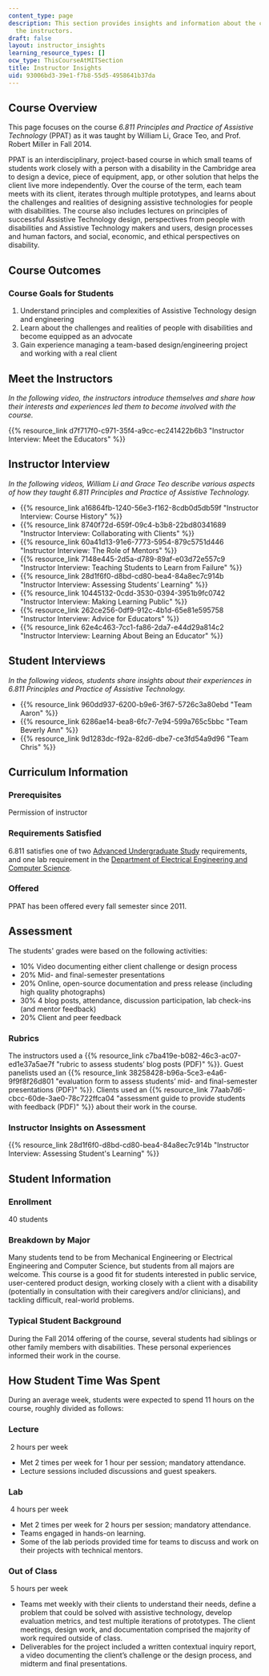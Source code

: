 ```yaml
---
content_type: page
description: This section provides insights and information about the course from
  the instructors.
draft: false
layout: instructor_insights
learning_resource_types: []
ocw_type: ThisCourseAtMITSection
title: Instructor Insights
uid: 93006bd3-39e1-f7b8-55d5-4958641b37da
---
```

## Course Overview

This page focuses on the course _6.811 Principles and Practice of Assistive Technology_ (PPAT) as it was taught by William Li, Grace Teo, and Prof. Robert Miller in Fall 2014.

PPAT is an interdisciplinary, project-based course in which small teams of students work closely with a person with a disability in the Cambridge area to design a device, piece of equipment, app, or other solution that helps the client live more independently. Over the course of the term, each team meets with its client, iterates through multiple prototypes, and learns about the challenges and realities of designing assistive technologies for people with disabilities. The course also includes lectures on principles of successful Assistive Technology design, perspectives from people with disabilities and Assistive Technology makers and users, design processes and human factors, and social, economic, and ethical perspectives on disability.

## Course Outcomes

### Course Goals for Students

1. Understand principles and complexities of Assistive Technology design and engineering
2. Learn about the challenges and realities of people with disabilities and become equipped as an advocate
3. Gain experience managing a team-based design/engineering project and working with a real client

## Meet the Instructors

_In the following video, the instructors introduce themselves and share how their interests and experiences led them to become involved with the course._

{{% resource_link d7f717f0-c971-35f4-a9cc-ec241422b6b3 "Instructor Interview: Meet the Educators" %}}

## Instructor Interview

_In the following videos, William Li and Grace Teo describe various aspects of how they taught 6.811 Principles and Practice of Assistive Technology._

- {{% resource_link a16864fb-1240-56e3-f162-8cdb0d5db59f "Instructor Interview: Course History" %}}
- {{% resource_link 8740f72d-659f-09c4-b3b8-22bd80341689 "Instructor Interview: Collaborating with Clients" %}}
- {{% resource_link 60a41d13-91e6-7773-5954-879c5751d446 "Instructor Interview: The Role of Mentors" %}}
- {{% resource_link 7148e445-2d5a-d789-89af-e03d72e557c9 "Instructor Interview: Teaching Students to Learn from Failure" %}}
- {{% resource_link 28d1f6f0-d8bd-cd80-bea4-84a8ec7c914b "Instructor Interview: Assessing Students’ Learning" %}}
- {{% resource_link 10445132-0cdd-3530-0394-3951b9fc0742 "Instructor Interview: Making Learning Public" %}}
- {{% resource_link 262ce256-0df9-912c-4b1d-65e81e595758 "Instructor Interview: Advice for Educators" %}}
- {{% resource_link 62e4c463-7cc1-fa86-2da7-e44d29a814c2 "Instructor Interview: Learning About Being an Educator" %}}

## Student Interviews

_In the following videos, students share insights about their experiences in 6.811 Principles and Practice of Assistive Technology._

- {{% resource_link 960dd937-6200-b9e6-3f67-5726c3a80ebd "Team Aaron" %}}
- {{% resource_link 6286ae14-bea8-6fc7-7e94-599a765c5bbc "Team Beverly Ann" %}}
- {{% resource_link 9d1283dc-f92a-82d6-dbe7-ce3fd54a9d96 "Team Chris" %}}

## Curriculum Information

### Prerequisites

Permission of instructor

### Requirements Satisfied

6.811 satisfies one of two [Advanced Undergraduate Study](https://www.eecs.mit.edu/academics-admissions/academic-information/subject-updates-ft-2013/6811) requirements, and one lab requirement in the [Department of Electrical Engineering and Computer Science](http://www.eecs.mit.edu/).

### Offered

PPAT has been offered every fall semester since 2011.

## Assessment

The students' grades were based on the following activities:

- 10% Video documenting either client challenge or design process
- 20% Mid- and final-semester presentations
- 20% Online, open-source documentation and press release (including high quality photographs)
- 30% 4 blog posts, attendance, discussion participation, lab check-ins (and mentor feedback)
- 20% Client and peer feedback

### Rubrics

The instructors used a {{% resource_link c7ba419e-b082-46c3-ac07-ed1e37a5ae7f "rubric to assess students’ blog posts (PDF)" %}}. Guest panelists used an {{% resource_link 38258428-b96a-5ce3-e4a6-9f9f8f26d801 "evaluation form to assess students’ mid- and final-semester presentations (PDF)" %}}. Clients used an {{% resource_link 77aab7d6-cbcc-60de-3ae0-78c722ffca04 "assessment guide to provide students with feedback (PDF)" %}} about their work in the course.

### Instructor Insights on Assessment

{{% resource_link 28d1f6f0-d8bd-cd80-bea4-84a8ec7c914b "Instructor Interview: Assessing Student's Learning" %}}

## Student Information

### Enrollment

40 students

### Breakdown by Major

Many students tend to be from Mechanical Engineering or Electrical Engineering and Computer Science, but students from all majors are welcome. This course is a good fit for students interested in public service, user-centered product design, working closely with a client with a disability (potentially in consultation with their caregivers and/or clinicians), and tackling difficult, real-world problems.

### Typical Student Background

During the Fall 2014 offering of the course, several students had siblings or other family members with disabilities. These personal experiences informed their work in the course.

## How Student Time Was Spent

During an average week, students were expected to spend 11 hours on the course, roughly divided as follows:

### Lecture

 2 hours per week

- Met 2 times per week for 1 hour per session; mandatory attendance.
- Lecture sessions included discussions and guest speakers. 

### Lab

 4 hours per week

- Met 2 times per week for 2 hours per session; mandatory attendance.
- Teams engaged in hands-on learning.
- Some of the lab periods provided time for teams to discuss and work on their projects with technical mentors.

### Out of Class

 5 hours per week

- Teams met weekly with their clients to understand their needs, define a problem that could be solved with assistive technology, develop evaluation metrics, and test multiple iterations of prototypes. The client meetings, design work, and documentation comprised the majority of work required outside of class.
- Deliverables for the project included a written contextual inquiry report, a video documenting the client’s challenge or the design process, and midterm and final presentations.